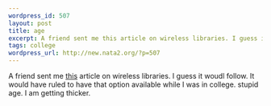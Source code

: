 ```yaml
--- 
wordpress_id: 507
layout: post
title: age
excerpt: A friend sent me this article on wireless libraries. I guess it woudl follow. It would have ruled to have that option available while I was in college. stupid age. I am getting thicker.
tags: college
wordpress_url: http://new.nata2.org/?p=507
---
```

A friend sent me <a href="http://people.morrisville.edu/~drewwe/wireless/wirelesslibraries.htm">this</a> article on wireless libraries. I guess it woudl follow. It would have ruled to have that option available while I was in college. stupid age. I am getting thicker.<br/>
